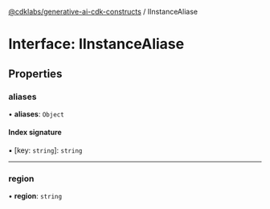 [@cdklabs/generative-ai-cdk-constructs](/docs/api) / IInstanceAliase

# Interface: IInstanceAliase

## Properties

### aliases

• **aliases**: `Object`

#### Index signature

▪ [key: `string`]: `string`

___

### region

• **region**: `string`
